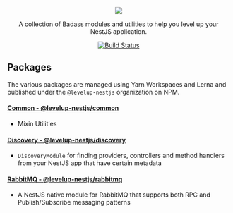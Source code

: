 <p align="center">
    <image src="nestpluslogo.svg">
</p>

<p align="center">
A collection of Badass modules and utilities to help you level up your NestJS application. 
</p>

<p align="center">
</p>

<span align="center">

[![Build Status](https://dev.azure.com/golevelup/nestjs/_apis/build/status/golevelup.nestjs?branchName=master)](https://dev.azure.com/golevelup/nestjs/_build/latest?definitionId=1&branchName=master)

</span>

## Packages

The various packages are managed using Yarn Workspaces and Lerna and published under the `@levelup-nestjs` organization on NPM.

#### [Common - @levelup-nestjs/common](packages/common/README.md)

- Mixin Utilities

#### [Discovery - @levelup-nestjs/discovery](packages/discovery/README.md)

- `DiscoveryModule` for finding providers, controllers and method handlers from your NestJS app that have certain metadata

#### [RabbitMQ - @levelup-nestjs/rabbitmq](packages/rabbitmq/README.md)

- A NestJS native module for RabbitMQ that supports both RPC and Publish/Subscribe messaging patterns
